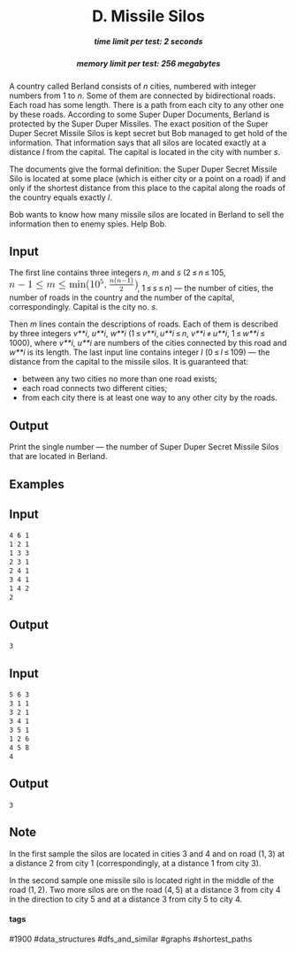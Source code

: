 <h1 style='text-align: center;'> D. Missile Silos</h1>

<h5 style='text-align: center;'>time limit per test: 2 seconds</h5>
<h5 style='text-align: center;'>memory limit per test: 256 megabytes</h5>

A country called Berland consists of *n* cities, numbered with integer numbers from 1 to *n*. Some of them are connected by bidirectional roads. Each road has some length. There is a path from each city to any other one by these roads. According to some Super Duper Documents, Berland is protected by the Super Duper Missiles. The exact position of the Super Duper Secret Missile Silos is kept secret but Bob managed to get hold of the information. That information says that all silos are located exactly at a distance *l* from the capital. The capital is located in the city with number *s*.

The documents give the formal definition: the Super Duper Secret Missile Silo is located at some place (which is either city or a point on a road) if and only if the shortest distance from this place to the capital along the roads of the country equals exactly *l*.

Bob wants to know how many missile silos are located in Berland to sell the information then to enemy spies. Help Bob.

## Input

The first line contains three integers *n*, *m* and *s* (2 ≤ *n* ≤ 105, ![](images/bdb9cd119f4995cb94d6c49d2ab3bd509f7fe600.png), 1 ≤ *s* ≤ *n*) — the number of cities, the number of roads in the country and the number of the capital, correspondingly. Capital is the city no. *s*. 

Then *m* lines contain the descriptions of roads. Each of them is described by three integers *v**i*, *u**i*, *w**i* (1 ≤ *v**i*, *u**i* ≤ *n*, *v**i* ≠ *u**i*, 1 ≤ *w**i* ≤ 1000), where *v**i*, *u**i* are numbers of the cities connected by this road and *w**i* is its length. The last input line contains integer *l* (0 ≤ *l* ≤ 109) — the distance from the capital to the missile silos. It is guaranteed that: 

* between any two cities no more than one road exists;
* each road connects two different cities;
* from each city there is at least one way to any other city by the roads.
## Output

Print the single number — the number of Super Duper Secret Missile Silos that are located in Berland.

## Examples

## Input


```
4 6 1  
1 2 1  
1 3 3  
2 3 1  
2 4 1  
3 4 1  
1 4 2  
2  

```
## Output


```
3  

```
## Input


```
5 6 3  
3 1 1  
3 2 1  
3 4 1  
3 5 1  
1 2 6  
4 5 8  
4  

```
## Output


```
3  

```
## Note

In the first sample the silos are located in cities 3 and 4 and on road (1, 3) at a distance 2 from city 1 (correspondingly, at a distance 1 from city 3).

In the second sample one missile silo is located right in the middle of the road (1, 2). Two more silos are on the road (4, 5) at a distance 3 from city 4 in the direction to city 5 and at a distance 3 from city 5 to city 4.



#### tags 

#1900 #data_structures #dfs_and_similar #graphs #shortest_paths 